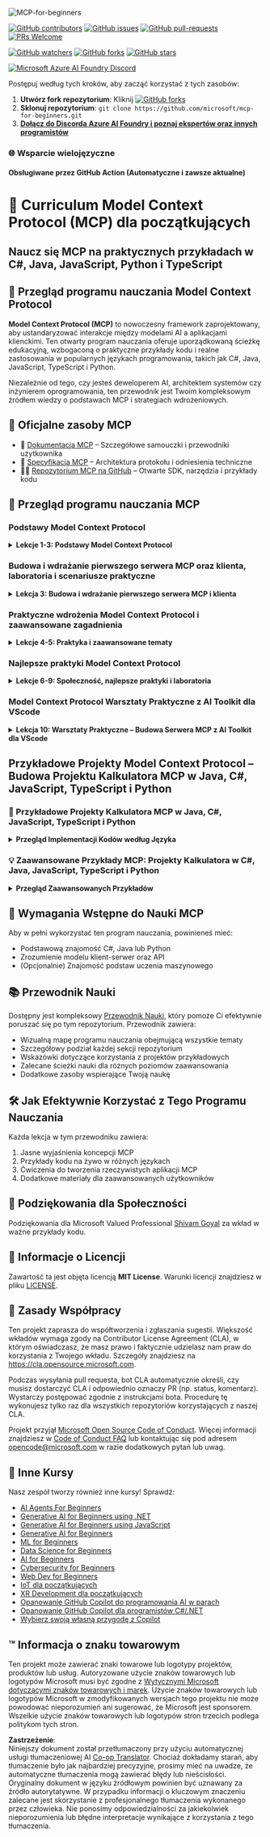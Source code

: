 <!--
CO_OP_TRANSLATOR_METADATA:
{
  "original_hash": "292f96c64f54ba097daea9598111ed82",
  "translation_date": "2025-07-02T05:34:40+00:00",
  "source_file": "README.md",
  "language_code": "pl"
}
-->
![MCP-for-beginners](../../translated_images/mcp-beginners.2ce2b317996369ff66c5b72e25eff9d4288ab2741fc70c0b4e523d1ae1e249fd.pl.png) 

[![GitHub contributors](https://img.shields.io/github/contributors/microsoft/mcp-for-beginners.svg)](https://GitHub.com/microsoft/mcp-for-beginners/graphs/contributors)
[![GitHub issues](https://img.shields.io/github/issues/microsoft/mcp-for-beginners.svg)](https://GitHub.com/microsoft/mcp-for-beginners/issues)
[![GitHub pull-requests](https://img.shields.io/github/issues-pr/microsoft/mcp-for-beginners.svg)](https://GitHub.com/microsoft/mcp-for-beginners/pulls)
[![PRs Welcome](https://img.shields.io/badge/PRs-welcome-brightgreen.svg?style=flat-square)](http://makeapullrequest.com)

[![GitHub watchers](https://img.shields.io/github/watchers/microsoft/mcp-for-beginners.svg?style=social&label=Watch)](https://GitHub.com/microsoft/mcp-for-beginners/watchers)
[![GitHub forks](https://img.shields.io/github/forks/microsoft/mcp-for-beginners.svg?style=social&label=Fork)](https://GitHub.com/microsoft/mcp-for-beginners/fork)
[![GitHub stars](https://img.shields.io/github/stars/microsoft/mcp-for-beginners?style=social&label=Star)](https://GitHub.com/microsoft/mcp-for-beginners/stargazers)


[![Microsoft Azure AI Foundry Discord](https://dcbadge.limes.pink/api/server/ByRwuEEgH4)](https://discord.com/invite/ByRwuEEgH4)

Postępuj według tych kroków, aby zacząć korzystać z tych zasobów:
1. **Utwórz fork repozytorium**: Kliknij [![GitHub forks](https://img.shields.io/github/forks/microsoft/mcp-for-beginners.svg?style=social&label=Fork)](https://GitHub.com/microsoft/mcp-for-beginners/fork)
2. **Sklonuj repozytorium**:   `git clone https://github.com/microsoft/mcp-for-beginners.git`
3. [**Dołącz do Discorda Azure AI Foundry i poznaj ekspertów oraz innych programistów**](https://discord.com/invite/ByRwuEEgH4)


### 🌐 Wsparcie wielojęzyczne

#### Obsługiwane przez GitHub Action (Automatyczne i zawsze aktualne)

# 🚀 Curriculum Model Context Protocol (MCP) dla początkujących

## **Naucz się MCP na praktycznych przykładach w C#, Java, JavaScript, Python i TypeScript**

## 🧠 Przegląd programu nauczania Model Context Protocol

**Model Context Protocol (MCP)** to nowoczesny framework zaprojektowany, aby ustandaryzować interakcje między modelami AI a aplikacjami klienckimi. Ten otwarty program nauczania oferuje uporządkowaną ścieżkę edukacyjną, wzbogaconą o praktyczne przykłady kodu i realne zastosowania w popularnych językach programowania, takich jak C#, Java, JavaScript, TypeScript i Python.

Niezależnie od tego, czy jesteś deweloperem AI, architektem systemów czy inżynierem oprogramowania, ten przewodnik jest Twoim kompleksowym źródłem wiedzy o podstawach MCP i strategiach wdrożeniowych.

## 🔗 Oficjalne zasoby MCP

- 📘 [Dokumentacja MCP](https://modelcontextprotocol.io/) – Szczegółowe samouczki i przewodniki użytkownika  
- 📜 [Specyfikacja MCP](https://spec.modelcontextprotocol.io/) – Architektura protokołu i odniesienia techniczne  
- 🧑‍💻 [Repozytorium MCP na GitHub](https://github.com/modelcontextprotocol) – Otwarte SDK, narzędzia i przykłady kodu  

## 🧭 Przegląd programu nauczania MCP

### Podstawy Model Context Protocol  
<details>
  <summary><strong> Lekcje 1-3: Podstawy Model Context Protocol</strong></summary>

- **00. Wprowadzenie do MCP**  
  Przegląd Model Context Protocol i jego roli w pipeline’ach AI. [Czytaj dalej](./00-Introduction/README.md)
- **01. Wyjaśnienie kluczowych koncepcji**  
  Szczegółowe omówienie podstawowych pojęć MCP. [Czytaj dalej](./01-CoreConcepts/README.md)
- **02. Bezpieczeństwo w MCP**  
  Zagrożenia bezpieczeństwa i najlepsze praktyki. [Czytaj dalej](./02-Security/README.md)
- **03. Pierwsze kroki z MCP**  
  Konfiguracja środowiska, podstawowe serwery/klienci, integracja. [Czytaj dalej](./03-GettingStarted/README.md)
</details>

### Budowa i wdrażanie pierwszego serwera MCP oraz klienta, laboratoria i scenariusze praktyczne  
<details>
  <summary><strong> Lekcja 3: Budowa i wdrażanie pierwszego serwera MCP i klienta</strong></summary>

- **3.1. Pierwszy serwer** – [Przewodnik](./03-GettingStarted/01-first-server/README.md)
- **3.2. Pierwszy klient** – [Przewodnik](./03-GettingStarted/02-client/README.md)
- **3.3. Klient z LLM** – [Przewodnik](./03-GettingStarted/03-llm-client/README.md)
- **3.4. Konsumowanie serwera za pomocą Visual Studio Code** – [Przewodnik](./03-GettingStarted/04-vscode/README.md)
- **3.5. Tworzenie serwera przy użyciu SSE** – [Przewodnik](./03-GettingStarted/05-sse-server/README.md)
- **3.6. Strumieniowanie HTTP** – [Przewodnik](./03-GettingStarted/06-http-streaming/README.md)
- **3.7. Korzystanie z AI Toolkit** – [Przewodnik](./03-GettingStarted/07-aitk/README.md)
- **3.8. Testowanie serwera** – [Przewodnik](./03-GettingStarted/08-testing/README.md)
- **3.9. Wdrażanie serwera** – [Przewodnik](./03-GettingStarted/09-deployment/README.md)
</details>

### Praktyczne wdrożenia Model Context Protocol i zaawansowane zagadnienia  
<details>
  <summary><strong> Lekcje 4-5: Praktyka i zaawansowane tematy</strong></summary>

- **04. Praktyczne wdrożenie**  
  SDK, debugowanie, testowanie, wielokrotnego użytku szablony promptów. [Czytaj dalej](./04-PracticalImplementation/README.md)
- **05. Zaawansowane tematy MCP**  
  AI multimodalne, skalowanie, zastosowania korporacyjne. [Czytaj dalej](./05-AdvancedTopics/README.md)
- **5.1. Integracja MCP z Azure** – [Przewodnik](./05-AdvancedTopics/mcp-integration/README.md)
- **5.2. Multimodalność** – [Przewodnik](./05-AdvancedTopics/mcp-multi-modality/README.md)
- **5.3. Demo MCP OAuth2** – [Przewodnik](./05-AdvancedTopics/mcp-oauth2-demo/README.md)
- **5.4. Root Contexts** – [Przewodnik](./05-AdvancedTopics/mcp-root-contexts/README.md)
- **5.5. Routing** – [Przewodnik](./05-AdvancedTopics/mcp-routing/README.md)
- **5.6. Sampling** – [Przewodnik](./05-AdvancedTopics/mcp-sampling/README.md)
- **5.7. Skalowanie** – [Przewodnik](./05-AdvancedTopics/mcp-scaling/README.md)
- **5.8. Bezpieczeństwo** – [Przewodnik](./05-AdvancedTopics/mcp-security/README.md)
- **5.9. Web Search MCP** – [Przewodnik](./05-AdvancedTopics/web-search-mcp/README.md)
- **5.10. Strumieniowanie w czasie rzeczywistym** – [Przewodnik](./05-AdvancedTopics/mcp-realtimestreaming/README.md)
- **5.11. Wyszukiwanie w czasie rzeczywistym w sieci** – [Przewodnik](./05-AdvancedTopics/mcp-realtimesearch/README.md)
- **5.12. Uwierzytelnianie Entra ID dla serwerów Model Context Protocol** – [Przewodnik](./05-AdvancedTopics/mcp-security-entra/README.md)
</details>

### Najlepsze praktyki Model Context Protocol  
<details>
  <summary><strong> Lekcje 6-9: Społeczność, najlepsze praktyki i laboratoria</strong></summary>
- **06. Wkład Społeczności** – [Przewodnik](./06-CommunityContributions/README.md)
- **07. Wnioski z Wczesnej Adopcji** – [Przewodnik](./07-LessonsFromEarlyAdoption/README.md)
- **08. Najlepsze Praktyki dla MCP** – [Przewodnik](./08-BestPractices/README.md)
- **09. Studia Przypadków MCP** – [Przewodnik](./09-CaseStudy/README.md)
</details>

### Model Context Protocol Warsztaty Praktyczne z AI Toolkit dla VScode
<details>
  <summary><strong>Lekcja 10: Warsztaty Praktyczne – Budowa Serwera MCP z AI Toolkit dla VScode</strong></summary>
    
- **10. Usprawnianie Przepływów AI: Budowa Serwera MCP z AI Toolkit** – [Warsztaty Praktyczne](./10-StreamliningAIWorkflowsBuildingAnMCPServerWithAIToolkit/README.md)
</details>

## Przykładowe Projekty Model Context Protocol – Budowa Projektu Kalkulatora MCP w Java, C#, JavaScript, TypeScript i Python

### 🧮 Przykładowe Projekty Kalkulatora MCP w Java, C#, JavaScript, TypeScript i Python
<details>
  <summary><strong>Przegląd Implementacji Kodów według Języka</strong></summary>

  - [Przykład Serwera MCP w C#](./03-GettingStarted/samples/csharp/README.md)
  - [Kalkulator MCP w Java](./03-GettingStarted/samples/java/calculator/README.md)
  - [Demo MCP w JavaScript](./03-GettingStarted/samples/javascript/README.md)
  - [Serwer MCP w Python](../../03-GettingStarted/samples/python/mcp_calculator_server.py)
  - [Przykład MCP w TypeScript](./03-GettingStarted/samples/typescript/README.md)

</details>

### 💡 Zaawansowane Przykłady MCP: Projekty Kalkulatora w C#, Java, JavaScript, TypeScript i Python
<details>
  <summary><strong>Przegląd Zaawansowanych Przykładów</strong></summary>

  - [Zaawansowany Przykład w C#](./04-PracticalImplementation/samples/csharp/README.md)
  - [Przykład Aplikacji Kontenerowej w Java](./04-PracticalImplementation/samples/java/containerapp/README.md)
  - [Zaawansowany Przykład w JavaScript](./04-PracticalImplementation/samples/javascript/README.md)
  - [Złożona Implementacja w Python](../../04-PracticalImplementation/samples/python/mcp_sample.py)
  - [Przykład Kontenera w TypeScript](./04-PracticalImplementation/samples/typescript/README.md)

</details>


## 🎯 Wymagania Wstępne do Nauki MCP

Aby w pełni wykorzystać ten program nauczania, powinieneś mieć:

- Podstawową znajomość C#, Java lub Python  
- Zrozumienie modelu klient-serwer oraz API  
- (Opcjonalnie) Znajomość podstaw uczenia maszynowego  

## 📚 Przewodnik Nauki

Dostępny jest kompleksowy [Przewodnik Nauki](./study_guide.md), który pomoże Ci efektywnie poruszać się po tym repozytorium. Przewodnik zawiera:

- Wizualną mapę programu nauczania obejmującą wszystkie tematy  
- Szczegółowy podział każdej sekcji repozytorium  
- Wskazówki dotyczące korzystania z projektów przykładowych  
- Zalecane ścieżki nauki dla różnych poziomów zaawansowania  
- Dodatkowe zasoby wspierające Twoją naukę  

## 🛠️ Jak Efektywnie Korzystać z Tego Programu Nauczania

Każda lekcja w tym przewodniku zawiera:

1. Jasne wyjaśnienia koncepcji MCP  
2. Przykłady kodu na żywo w różnych językach  
3. Ćwiczenia do tworzenia rzeczywistych aplikacji MCP  
4. Dodatkowe materiały dla zaawansowanych użytkowników  


## 🌟 Podziękowania dla Społeczności

Podziękowania dla Microsoft Valued Professional [Shivam Goyal](https://www.linkedin.com/in/shivam2003/) za wkład w ważne przykłady kodu.

## 📜 Informacje o Licencji

Zawartość ta jest objęta licencją **MIT License**. Warunki licencji znajdziesz w pliku [LICENSE](../../LICENSE).

## 🤝 Zasady Współpracy

Ten projekt zaprasza do współtworzenia i zgłaszania sugestii. Większość wkładów wymaga zgody na
Contributor License Agreement (CLA), w którym oświadczasz, że masz prawo i faktycznie udzielasz nam
praw do korzystania z Twojego wkładu. Szczegóły znajdziesz na <https://cla.opensource.microsoft.com>.

Podczas wysyłania pull requesta, bot CLA automatycznie określi, czy musisz dostarczyć
CLA i odpowiednio oznaczy PR (np. status, komentarz). Wystarczy postępować zgodnie z instrukcjami
bota. Procedurę tę wykonujesz tylko raz dla wszystkich repozytoriów korzystających z naszej CLA.

Projekt przyjął [Microsoft Open Source Code of Conduct](https://opensource.microsoft.com/codeofconduct/).
Więcej informacji znajdziesz w [Code of Conduct FAQ](https://opensource.microsoft.com/codeofconduct/faq/) lub
kontaktując się pod adresem [opencode@microsoft.com](mailto:opencode@microsoft.com) w razie dodatkowych pytań lub uwag.

## 🎒 Inne Kursy  
Nasz zespół tworzy również inne kursy! Sprawdź:

- [AI Agents For Beginners](https://github.com/microsoft/ai-agents-for-beginners?WT.mc_id=academic-105485-koreyst)
- [Generative AI for Beginners using .NET](https://github.com/microsoft/Generative-AI-for-beginners-dotnet?WT.mc_id=academic-105485-koreyst)
- [Generative AI for Beginners using JavaScript](https://github.com/microsoft/generative-ai-with-javascript?WT.mc_id=academic-105485-koreyst)
- [Generative AI for Beginners](https://github.com/microsoft/generative-ai-for-beginners?WT.mc_id=academic-105485-koreyst)
- [ML for Beginners](https://aka.ms/ml-beginners?WT.mc_id=academic-105485-koreyst)
- [Data Science for Beginners](https://aka.ms/datascience-beginners?WT.mc_id=academic-105485-koreyst)
- [AI for Beginners](https://aka.ms/ai-beginners?WT.mc_id=academic-105485-koreyst)
- [Cybersecurity for Beginners](https://github.com/microsoft/Security-101??WT.mc_id=academic-96948-sayoung)
- [Web Dev for Beginners](https://aka.ms/webdev-beginners?WT.mc_id=academic-105485-koreyst)
- [IoT dla początkujących](https://aka.ms/iot-beginners?WT.mc_id=academic-105485-koreyst)
- [XR Development dla początkujących](https://github.com/microsoft/xr-development-for-beginners?WT.mc_id=academic-105485-koreyst)
- [Opanowanie GitHub Copilot do programowania AI w parach](https://aka.ms/GitHubCopilotAI?WT.mc_id=academic-105485-koreyst)
- [Opanowanie GitHub Copilot dla programistów C#/.NET](https://github.com/microsoft/mastering-github-copilot-for-dotnet-csharp-developers?WT.mc_id=academic-105485-koreyst)
- [Wybierz swoją własną przygodę z Copilot](https://github.com/microsoft/CopilotAdventures?WT.mc_id=academic-105485-koreyst)


## ™️ Informacja o znaku towarowym

Ten projekt może zawierać znaki towarowe lub logotypy projektów, produktów lub usług. Autoryzowane użycie znaków towarowych lub logotypów Microsoft musi być zgodne z
[Wytycznymi Microsoft dotyczącymi znaków towarowych i marek](https://www.microsoft.com/legal/intellectualproperty/trademarks/usage/general).
Użycie znaków towarowych lub logotypów Microsoft w zmodyfikowanych wersjach tego projektu nie może powodować nieporozumień ani sugerować, że Microsoft jest sponsorem.
Wszelkie użycie znaków towarowych lub logotypów stron trzecich podlega politykom tych stron.

**Zastrzeżenie**:  
Niniejszy dokument został przetłumaczony przy użyciu automatycznej usługi tłumaczeniowej AI [Co-op Translator](https://github.com/Azure/co-op-translator). Chociaż dokładamy starań, aby tłumaczenie było jak najbardziej precyzyjne, prosimy mieć na uwadze, że automatyczne tłumaczenia mogą zawierać błędy lub nieścisłości. Oryginalny dokument w języku źródłowym powinien być uznawany za źródło autorytatywne. W przypadku informacji o kluczowym znaczeniu zalecane jest skorzystanie z profesjonalnego tłumaczenia wykonanego przez człowieka. Nie ponosimy odpowiedzialności za jakiekolwiek nieporozumienia lub błędne interpretacje wynikające z korzystania z tego tłumaczenia.